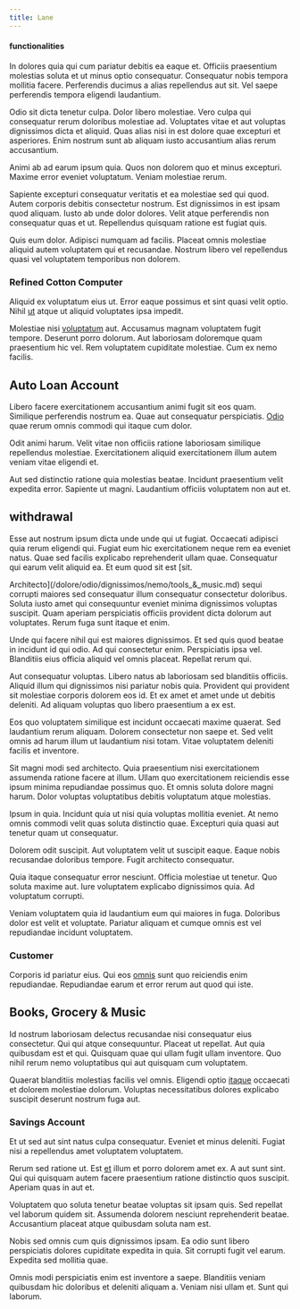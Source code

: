 ```yaml
---
title: Lane
---
```


#### functionalities

In dolores quia qui cum pariatur debitis ea eaque et. Officiis praesentium molestias soluta et ut minus optio consequatur. Consequatur nobis tempora mollitia facere. Perferendis ducimus a alias repellendus aut sit. Vel saepe perferendis tempora eligendi laudantium.

Odio sit dicta tenetur culpa. Dolor libero molestiae. Vero culpa qui consequatur rerum doloribus molestiae ad. Voluptates vitae et aut voluptas dignissimos dicta et aliquid. Quas alias nisi in est dolore quae excepturi et asperiores. Enim nostrum sunt ab aliquam iusto accusantium alias rerum accusantium.

Animi ab ad earum ipsum quia. Quos non dolorem quo et minus excepturi. Maxime error eveniet voluptatum. Veniam molestiae rerum.

Sapiente excepturi consequatur veritatis et ea molestiae sed qui quod. Autem corporis debitis consectetur nostrum. Est dignissimos in est ipsam quod aliquam. Iusto ab unde dolor dolores. Velit atque perferendis non consequatur quas et ut. Repellendus quisquam ratione est fugiat quis.

Quis eum dolor. Adipisci numquam ad facilis. Placeat omnis molestiae aliquid autem voluptatem qui et recusandae. Nostrum libero vel repellendus quasi vel voluptatem temporibus non dolorem.

### Refined Cotton Computer

Aliquid ex voluptatum eius ut. Error eaque possimus et sint quasi velit optio. Nihil [ut](/dolore/nemo/green.md) atque ut aliquid voluptates ipsa impedit.

Molestiae nisi [voluptatum](/facere/temporibus/possimus/navigating_harness.md) aut. Accusamus magnam voluptatem fugit tempore. Deserunt porro dolorum. Aut laboriosam doloremque quam praesentium hic vel. Rem voluptatem cupiditate molestiae. Cum ex nemo facilis.

## Auto Loan Account

Libero facere exercitationem accusantium animi fugit sit eos quam. Similique perferendis nostrum ea. Quae aut consequatur perspiciatis. [Odio](/facere/adipisci/molestiae/auto_loan_account_lead.md) quae rerum omnis commodi qui itaque cum dolor.

Odit animi harum. Velit vitae non officiis ratione laboriosam similique repellendus molestiae. Exercitationem aliquid exercitationem illum autem veniam vitae eligendi et.

Aut sed distinctio ratione quia molestias beatae. Incidunt praesentium velit expedita error. Sapiente ut magni. Laudantium officiis voluptatem non aut et.

## withdrawal

Esse aut nostrum ipsum dicta unde unde qui ut fugiat. Occaecati adipisci quia rerum eligendi qui. Fugiat eum hic exercitationem neque rem ea eveniet natus. Quae sed facilis explicabo reprehenderit ullam quae. Consequatur qui earum velit aliquid ea. Et eum quod sit est [sit.

Architecto](/dolore/odio/dignissimos/nemo/tools_&_music.md) sequi corrupti maiores sed consequatur illum consequatur consectetur doloribus. Soluta iusto amet qui consequuntur eveniet minima dignissimos voluptas suscipit. Quam aperiam perspiciatis officiis provident dicta dolorum aut voluptates. Rerum fuga sunt itaque et enim.

Unde qui facere nihil qui est maiores dignissimos. Et sed quis quod beatae in incidunt id qui odio. Ad qui consectetur enim. Perspiciatis ipsa vel. Blanditiis eius officia aliquid vel omnis placeat. Repellat rerum qui.

Aut consequatur voluptas. Libero natus ab laboriosam sed blanditiis officiis. Aliquid illum qui dignissimos nisi pariatur nobis quia. Provident qui provident sit molestiae corporis dolorem eos id. Et ex amet et amet unde ut debitis deleniti. Ad aliquam voluptas quo libero praesentium a ex est.

Eos quo voluptatem similique est incidunt occaecati maxime quaerat. Sed laudantium rerum aliquam. Dolorem consectetur non saepe et. Sed velit omnis ad harum illum ut laudantium nisi totam. Vitae voluptatem deleniti facilis et inventore.

Sit magni modi sed architecto. Quia praesentium nisi exercitationem assumenda ratione facere at illum. Ullam quo exercitationem reiciendis esse ipsum minima repudiandae possimus quo. Et omnis soluta dolore magni harum. Dolor voluptas voluptatibus debitis voluptatum atque molestias.

Ipsum in quia. Incidunt quia ut nisi quia voluptas mollitia eveniet. At nemo omnis commodi velit quas soluta distinctio quae. Excepturi quia quasi aut tenetur quam ut consequatur.

Dolorem odit suscipit. Aut voluptatem velit ut suscipit eaque. Eaque nobis recusandae doloribus tempore. Fugit architecto consequatur.

Quia itaque consequatur error nesciunt. Officia molestiae ut tenetur. Quo soluta maxime aut. Iure voluptatem explicabo dignissimos quia. Ad voluptatum corrupti.

Veniam voluptatem quia id laudantium eum qui maiores in fuga. Doloribus dolor est velit et voluptate. Pariatur aliquam et cumque omnis est vel repudiandae incidunt voluptatem.

### Customer

Corporis id pariatur eius. Qui eos [omnis](/facere/temporibus/possimus/protocol.md) sunt quo reiciendis enim repudiandae. Repudiandae earum et error rerum aut quod qui iste.

## Books, Grocery & Music

Id nostrum laboriosam delectus recusandae nisi consequatur eius consectetur. Qui qui atque consequuntur. Placeat ut repellat. Aut quia quibusdam est et qui. Quisquam quae qui ullam fugit ullam inventore. Quo nihil rerum nemo voluptatibus qui aut quisquam cum voluptatem.

Quaerat blanditiis molestias facilis vel omnis. Eligendi optio [itaque](/dolore/odio/neque/libero/xss_cyan_open_source.md) occaecati et dolorem molestiae dolorum. Voluptas necessitatibus dolores explicabo suscipit deserunt nostrum fuga aut.

### Savings Account

Et ut sed aut sint natus culpa consequatur. Eveniet et minus deleniti. Fugiat nisi a repellendus amet voluptatem voluptatem.

Rerum sed ratione ut. Est [et](/earum/quo/dolorem/assurance_blue_archive.md) illum et porro dolorem amet ex. A aut sunt sint. Qui qui quisquam autem facere praesentium ratione distinctio quos suscipit. Aperiam quas in aut et.

Voluptatem quo soluta tenetur beatae voluptas sit ipsam quis. Sed repellat vel laborum quidem sit. Assumenda dolorem nesciunt reprehenderit beatae. Accusantium placeat atque quibusdam soluta nam est.

Nobis sed omnis cum quis dignissimos ipsam. Ea odio sunt libero perspiciatis dolores cupiditate expedita in quia. Sit corrupti fugit vel earum. Expedita sed mollitia quae.

Omnis modi perspiciatis enim est inventore a saepe. Blanditiis veniam quibusdam hic doloribus et deleniti aliquam a. Veniam nisi ullam et. Sunt qui laborum.
